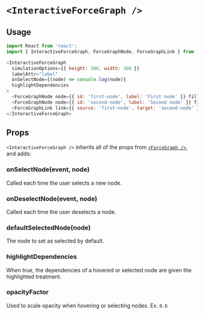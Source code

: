 # `<InteractiveForceGraph />`

## Usage

```javascript
import React from 'react';
import { InteractiveForceGraph, ForceGraphNode, ForceGraphLink } from 'react-vis-force';

<InteractiveForceGraph
  simulationOptions={{ height: 300, width: 300 }}
  labelAttr="label"
  onSelectNode={(node) => console.log(node)}
  highlightDependencies
>
  <ForceGraphNode node={{ id: 'first-node', label: 'First node' }} fill="red" />
  <ForceGraphNode node={{ id: 'second-node', label: 'Second node' }} fill="blue" />
  <ForceGraphLink link={{ source: 'first-node', target: 'second-node' }} />
</InteractiveForceGraph>
```

## Props

`<InteractiveForceGraph />` inherits all of the props from [`<ForceGraph />`](ForceGraph.md), and adds:

### onSelectNode(event, node)
Called each time the user selects a new node.

### onDeselectNode(event, node)
Called each time the user deselects a node.

### defaultSelectedNode(node)
The node to set as selected by default.

### highlightDependencies
When true, the dependencies of a hovered or selected node are given the highlighted treatment.

### opacityFactor
Used to scale opacity when hovering or selecting nodes. Ex. `0.6`
